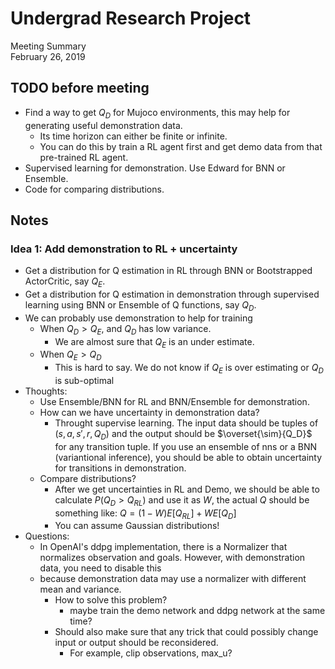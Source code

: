 # Undergrad Research Project
Meeting Summary<br>
February 26, 2019

## TODO before meeting
- Find a way to get $Q_D$ for Mujoco environments, this may help for generating useful demonstration data.
    - Its time horizon can either be finite or infinite.
    - You can do this by train a RL agent first and get demo data from that pre-trained RL agent.
- Supervised learning for demonstration. Use Edward for BNN or Ensemble.
- Code for comparing distributions.

## Notes

### Idea 1: Add demonstration to RL + uncertainty
- Get a distribution for Q estimation in RL through BNN or Bootstrapped ActorCritic, say $Q_E$.
- Get a distribution for Q estimation in demonstration through supervised learning using BNN or Ensemble of Q functions, say $Q_D$.
- We can probably use demonstration to help for training
    - When $Q_D > Q_E$, and $Q_D$ has low variance.
        - We are almost sure that $Q_E$ is an under estimate.
    - When $Q_E > Q_D$
        - This is hard to say. We do not know if $Q_E$ is over estimating or $Q_D$ is sub-optimal
- Thoughts:
    - Use Ensemble/BNN for RL and BNN/Ensemble for demonstration.
    - How can we have uncertainty in demonstration data?
        - Throught supervise learning. The input data should be tuples of $(s, a, s', r, Q_D)$ and the output should be $\overset{\sim}{Q_D}$ for any transition tuple. If you use an ensemble of nns or a BNN (variantional inference), you should be able to obtain uncertainty for transitions in demonstration.
    - Compare distributions?
        - After we get uncertainties in RL and Demo, we should be able to calculate $P(Q_D > Q_{RL})$ and use it as $W$, the actual $Q$ should be something like: $Q = (1-W)E[Q_{RL}] + W E[Q_D]$
        - You can assume Gaussian distributions!
- Questions:    
    - In OpenAI's ddpg implementation, there is a Normalizer that normalizes observation and goals. However, with demonstration data, you need to disable this
    - because demonstration data may use a normalizer with different mean and variance.
        - How to solve this problem? 
            - maybe train the demo network and ddpg network at the same time? 
        - Should also make sure that any trick that could possibly change input or output should be reconsidered.
            - For example, clip observations, max_u?